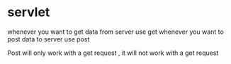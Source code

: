 # servlet
whenever you want to get data from server use get 
whenever you want to post data to server use post 

Post will only work with a get request , it will not work with a get request 
